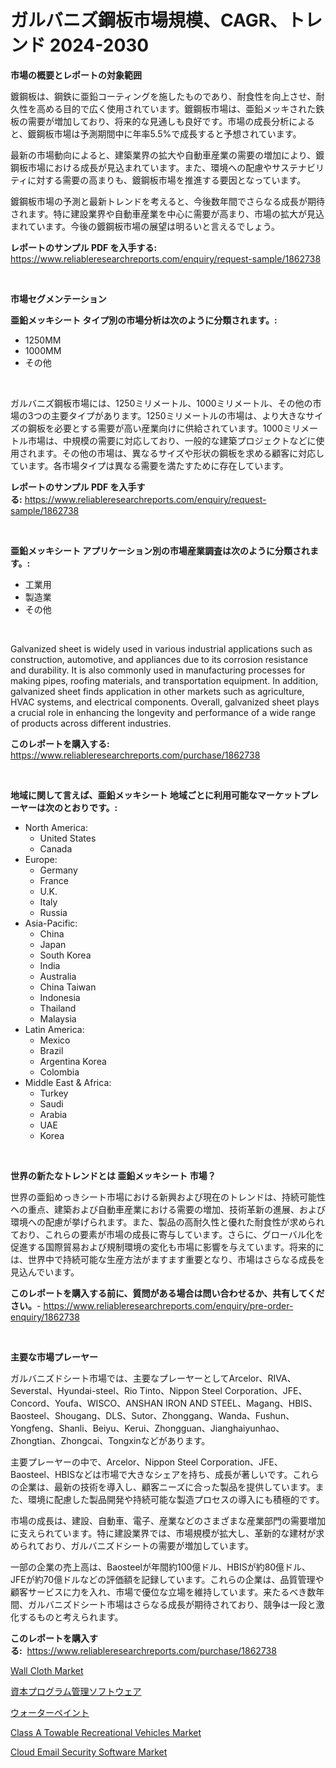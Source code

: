 <p><h1>ガルバニズ鋼板市場規模、CAGR、トレンド 2024-2030</h1></p><p><strong>市場の概要とレポートの対象範囲</strong></p>
<p><p>鍍鋼板は、鋼鉄に亜鉛コーティングを施したものであり、耐食性を向上させ、耐久性を高める目的で広く使用されています。鍍鋼板市場は、亜鉛メッキされた鉄板の需要が増加しており、将来的な見通しも良好です。市場の成長分析によると、鍍鋼板市場は予測期間中に年率5.5%で成長すると予想されています。</p><p>最新の市場動向によると、建築業界の拡大や自動車産業の需要の増加により、鍍鋼板市場における成長が見込まれています。また、環境への配慮やサステナビリティに対する需要の高まりも、鍍鋼板市場を推進する要因となっています。</p><p>鍍鋼板市場の予測と最新トレンドを考えると、今後数年間でさらなる成長が期待されます。特に建設業界や自動車産業を中心に需要が高まり、市場の拡大が見込まれています。今後の鍍鋼板市場の展望は明るいと言えるでしょう。</p></p>
<p><strong>レポートのサンプル PDF を入手する:</strong> <a href="https://www.reliableresearchreports.com/enquiry/request-sample/1862738">https://www.reliableresearchreports.com/enquiry/request-sample/1862738</a></p>
<p>&nbsp;</p>
<p><strong>市場セグメンテーション</strong></p>
<p><strong>亜鉛メッキシート タイプ別の市場分析は次のように分類されます。:</strong></p>
<p><ul><li>1250MM</li><li>1000MM</li><li>その他</li></ul></p>
<p>&nbsp;</p>
<p><p>ガルバニズ鋼板市場には、1250ミリメートル、1000ミリメートル、その他の市場の3つの主要タイプがあります。1250ミリメートルの市場は、より大きなサイズの鋼板を必要とする需要が高い産業向けに供給されています。1000ミリメートル市場は、中規模の需要に対応しており、一般的な建築プロジェクトなどに使用されます。その他の市場は、異なるサイズや形状の鋼板を求める顧客に対応しています。各市場タイプは異なる需要を満たすために存在しています。</p></p>
<p><strong>レポートのサンプル PDF を入手する:</strong>&nbsp;<a href="https://www.reliableresearchreports.com/enquiry/request-sample/1862738">https://www.reliableresearchreports.com/enquiry/request-sample/1862738</a></p>
<p>&nbsp;</p>
<p><strong> 亜鉛メッキシート アプリケーション別の市場産業調査は次のように分類されます。:</strong></p>
<p><ul><li>工業用</li><li>製造業</li><li>その他</li></ul></p>
<p>&nbsp;</p>
<p><p>Galvanized sheet is widely used in various industrial applications such as construction, automotive, and appliances due to its corrosion resistance and durability. It is also commonly used in manufacturing processes for making pipes, roofing materials, and transportation equipment. In addition, galvanized sheet finds application in other markets such as agriculture, HVAC systems, and electrical components. Overall, galvanized sheet plays a crucial role in enhancing the longevity and performance of a wide range of products across different industries.</p></p>
<p><strong>このレポートを購入する:</strong>&nbsp; <a href="https://www.reliableresearchreports.com/purchase/1862738">https://www.reliableresearchreports.com/purchase/1862738</a></p>
<p>&nbsp;</p>
<p><strong>地域に関して言えば、亜鉛メッキシート 地域ごとに利用可能なマーケットプレーヤーは次のとおりです。:</strong></p>
<p><ul>
    <li>
        North America:
        <ul>
            <li>United States</li>
            <li>Canada</li>
        </ul>
    </li>
    <li>
        Europe:
        <ul>
            <li>Germany</li>
            <li>France</li>
            <li>U.K.</li>
            <li>Italy</li>
            <li>Russia</li>
        </ul>
    </li>
    <li>
        Asia-Pacific:
        <ul>
            <li>China</li>
            <li>Japan</li>
            <li>South Korea</li>
            <li>India</li>
            <li>Australia</li>
            <li>China Taiwan</li>
            <li>Indonesia</li>
            <li>Thailand</li>
            <li>Malaysia</li>
        </ul>
    </li>
    <li>
        Latin America:
        <ul>
            <li>Mexico</li>
            <li>Brazil</li>
            <li>Argentina Korea</li>
            <li>Colombia</li>
        </ul>
    </li>
    <li>
        Middle East & Africa:
        <ul>
            <li>Turkey</li>
            <li>Saudi</li>
            <li>Arabia</li>
            <li>UAE</li>
            <li>Korea</li>
        </ul>
    </li>
    </ul></p>
<p>&nbsp;</p>
<p><strong>世界の新たなトレンドとは 亜鉛メッキシート 市場？</strong></p>
<p><p>世界の亜鉛めっきシート市場における新興および現在のトレンドは、持続可能性への重点、建築および自動車産業における需要の増加、技術革新の進展、および環境への配慮が挙げられます。また、製品の高耐久性と優れた耐食性が求められており、これらの要素が市場の成長に寄与しています。さらに、グローバル化を促進する国際貿易および規制環境の変化も市場に影響を与えています。将来的には、世界中で持続可能な生産方法がますます重要となり、市場はさらなる成長を見込んでいます。</p></p>
<p><strong>このレポートを購入する前に、質問がある場合は問い合わせるか、共有してください。</strong>- <a href="https://www.reliableresearchreports.com/enquiry/pre-order-enquiry/1862738">https://www.reliableresearchreports.com/enquiry/pre-order-enquiry/1862738</a></p>
<p>&nbsp;</p>
<p><strong>主要な市場プレーヤー</strong></p>
<p><p>ガルバニズドシート市場では、主要なプレーヤーとしてArcelor、RIVA、Severstal、Hyundai-steel、Rio Tinto、Nippon Steel Corporation、JFE、Concord、Youfa、WISCO、ANSHAN IRON AND STEEL、Magang、HBIS、Baosteel、Shougang、DLS、Sutor、Zhonggang、Wanda、Fushun、Yongfeng、Shanli、Beiyu、Kerui、Zhongguan、Jianghaiyunhao、Zhongtian、Zhongcai、Tongxinなどがあります。</p><p>主要プレーヤーの中で、Arcelor、Nippon Steel Corporation、JFE、Baosteel、HBISなどは市場で大きなシェアを持ち、成長が著しいです。これらの企業は、最新の技術を導入し、顧客ニーズに合った製品を提供しています。また、環境に配慮した製品開発や持続可能な製造プロセスの導入にも積極的です。</p><p>市場の成長は、建設、自動車、電子、産業などのさまざまな産業部門の需要増加に支えられています。特に建設業界では、市場規模が拡大し、革新的な建材が求められており、ガルバニズドシートの需要が増加しています。</p><p>一部の企業の売上高は、Baosteelが年間約100億ドル、HBISが約80億ドル、JFEが約70億ドルなどの評価額を記録しています。これらの企業は、品質管理や顧客サービスに力を入れ、市場で優位な立場を維持しています。来たるべき数年間、ガルバニズドシート市場はさらなる成長が期待されており、競争は一段と激化するものと考えられます。</p></p>
<p><strong>このレポートを購入する:</strong>&nbsp;&nbsp;<a href="https://www.reliableresearchreports.com/purchase/1862738">https://www.reliableresearchreports.com/purchase/1862738</a></p>
<p><p><a href="https://github.com/globismark/Market-Research-Report-List-2/blob/main/wall-cloth-market.md">Wall Cloth Market</a></p><p><a href="https://medium.com/@abdielkilback/%E3%82%AD%E3%83%A3%E3%83%94%E3%82%BF%E3%83%AB-%E3%83%97%E3%83%AD%E3%82%B0%E3%83%A9%E3%83%A0-%E3%83%9E%E3%83%8D%E3%82%B8%E3%83%A1%E3%83%B3%E3%83%88-%E3%82%BD%E3%83%95%E3%83%88%E3%82%A6%E3%82%A7%E3%82%A2%E5%B8%82%E5%A0%B4-%E5%B8%82%E5%A0%B4cagr-%E5%B8%82%E5%A0%B4%E5%8B%95%E5%90%91-%E3%81%8A%E3%82%88%E3%81%B3%E6%88%90%E9%95%B7%E6%88%A6%E7%95%A5%E3%81%AB%E9%96%A2%E3%81%99%E3%82%8B%E6%B4%9E%E5%AF%9F-8c948273b67f">資本プログラム管理ソフトウェア</a></p><p><a href="https://github.com/bevdtkn4419963/Market-Research-Report-List-1/blob/main/7366990192046.md">ウォーターペイント</a></p><p><a href="https://view.publitas.com/reportprime-1/class-a-towable-recreational-vehicles-market-size-growth-and-forecast-from-2024-2031/">Class A Towable Recreational Vehicles Market</a></p><p><a href="https://noble-drawer-34c.notion.site/Cloud-Email-Security-Software-Market-Size-Global-Industry-Overview-Market-Segmentation-and-Forecas-b478a04898794f92913755082500efa9">Cloud Email Security Software Market</a></p></p>